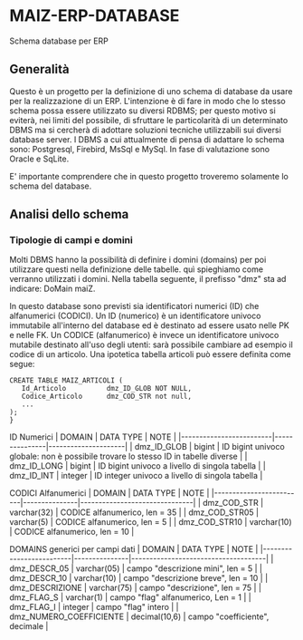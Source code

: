 # MAIZ-ERP-DATABASE
Schema database per ERP


## Generalità
Questo è un progetto per la definizione di uno schema di database da usare per la realizzazione di un ERP.
L'intenzione è di fare in modo che lo stesso schema possa essere utilizzato su diversi RDBMS; per questo motivo si eviterà, nei limiti del possibile, di sfruttare le particolarità di un determinato DBMS ma si cercherà di adottare soluzioni tecniche utilizzabili sui diversi database server.
I DBMS a cui attualmente di pensa di adattare lo schema sono: Postgresql, Firebird, MsSql e MySql.
In fase di valutazione sono Oracle e SqLite.

E' importante comprendere che in questo progetto troveremo solamente lo schema del database.


## Analisi dello schema

### Tipologie di campi e domini
Molti DBMS hanno la possibilità di definire i domini (domains) per poi utilizzare questi nella definizione delle tabelle.
quì spieghiamo come verranno utilizzati i domini.
Nella tabella seguente, il prefisso "dmz" sta ad indicare: DoMain maiZ.

In questo database sono previsti sia identificatori numerici (ID) che alfanumerici (CODICI).
Un ID (numerico) è un identificatore univoco immutabile all'interno del database ed è destinato ad essere usato nelle PK e nelle FK.
Un CODICE (alfanumerico) è invece un identificatore univoco mutabile destinato all'uso degli utenti: sarà possibile cambiare ad esempio il codice di un articolo.
Una ipotetica tabella articoli può essere definita come segue:
```
CREATE TABLE MAIZ_ARTICOLI (
   Id_Articolo          dmz_ID_GLOB NOT NULL,
   Codice_Articolo      dmz_COD_STR not null,
   ...
);
}
```

ID Numerici
| DOMAIN                  | DATA TYPE     | NOTE                |
|-------------------------|---------------|---------------------|
| dmz_ID_GLOB             | bigint        | ID bigint univoco globale: non è possibile trovare lo stesso ID in tabelle diverse |
| dmz_ID_LONG             | bigint        | ID bigint univoco a livello di singola tabella                                     |
| dmz_ID_INT              | integer       | ID integer univoco a livello di singola tabella                                    |


CODICI Alfanumerici
| DOMAIN                  | DATA TYPE     | NOTE                          |
|-------------------------|---------------|-------------------------------|
| dmz_COD_STR             | varchar(32)   | CODICE alfanumerico, len = 35 |
| dmz_COD_STR05           | varchar(5)    | CODICE alfanumerico, len =  5 |
| dmz_COD_STR10           | varchar(10)   | CODICE alfanumerico, len = 10 |


DOMAINS generici per campi dati
| DOMAIN                  | DATA TYPE     | NOTE                                |
|-------------------------|---------------|-------------------------------------|
| dmz_DESCR_05            | varchar(05)   | campo "descrizione mini", len =  5  |
| dmz_DESCR_10            | varchar(10)   | campo "descrizione breve", len = 10 |
| dmz_DESCRIZIONE         | varchar(75)   | campo "descrizione", len = 75       |
| dmz_FLAG_S              | varchar(1)    | campo "flag" alfanumerico, Len = 1  |
| dmz_FLAG_I              | integer       | campo "flag" intero                 |
| dmz_NUMERO_COEFFICIENTE | decimal(10,6) | campo "coefficiente", decimale      |


